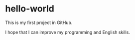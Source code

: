 # hello-world
This is my first project in GitHub.

I hope that I can improve my programming and English skills.

